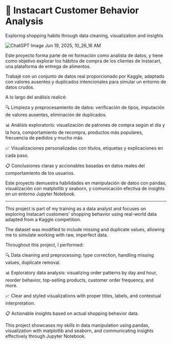 # 🛒 Instacart Customer Behavior Analysis
Exploring shopping habits through data cleaning, visualization and insights

![ChatGPT Image Jun 19, 2025, 10_26_16 AM](https://github.com/user-attachments/assets/48616d07-574f-49c0-b168-165a5a639433)


Este proyecto forma parte de mi formación como analista de datos, y tiene como objetivo explorar los hábitos de compra de los clientes de Instacart, una plataforma de entrega de alimentos.

Trabajé con un conjunto de datos real proporcionado por Kaggle, adaptado con valores ausentes y duplicados intencionales para simular un entorno de datos crudos.

A lo largo del análisis realicé:

🔍 Limpieza y preprocesamiento de datos: verificación de tipos, imputación de valores ausentes, eliminación de duplicados.

📊 Análisis exploratorio: visualización de patrones de compra según el día y la hora, comportamiento de recompra, productos más populares, frecuencia de pedidos y mucho más.

📈 Visualizaciones personalizadas con títulos, etiquetas y explicaciones en cada paso.

📋 Conclusiones claras y accionables basadas en datos reales del comportamiento de los usuarios.

Este proyecto demuestra habilidades en manipulación de datos con pandas, visualización con matplotlib y seaborn, y comunicación efectiva de insights en un entorno Jupyter Notebook.

---

This project is part of my training as a data analyst and focuses on exploring Instacart customers' shopping behavior using real-world data adapted from a Kaggle competition.

The dataset was modified to include missing and duplicate values, allowing me to simulate working with raw, imperfect data.

Throughout this project, I performed:

🔍 Data cleaning and preprocessing: type correction, handling missing values, duplicate removal.

📊 Exploratory data analysis: visualizing order patterns by day and hour, reorder behavior, top-selling products, customer order frequency, and more.

📈 Clear and styled visualizations with proper titles, labels, and contextual interpretation.

📋 Actionable insights based on actual shopping behavior data.

This project showcases my skills in data manipulation using pandas, visualization with matplotlib and seaborn, and communicating insights effectively through Jupyter Notebook.

